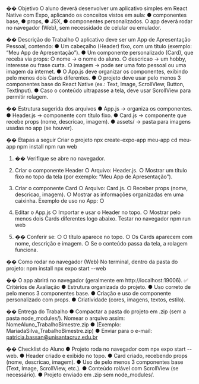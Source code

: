 �� Objetivo 
O aluno deverá desenvolver um aplicativo simples em React Native com Expo, aplicando os conceitos vistos em aula: 
● componentes base, 
● props, 
● JSX, 
● componentes personalizados. 
O app deverá rodar no navegador (Web), sem necessidade de celular ou emulador. 

�� Descrição do Trabalho 
O aplicativo deve ser um App de Apresentação Pessoal, contendo: 
● Um cabeçalho (Header) fixo, com um título (exemplo: “Meu App de Apresentação”). ● Um componente personalizado (Card), que receba via props: 
○ nome → o nome do aluno. 
○ descricao → um hobby, interesse ou frase curta. 
○ imagem → pode ser uma foto pessoal ou uma imagem da internet.
● O App.js deve organizar os componentes, exibindo pelo menos dois Cards diferentes. 
● O projeto deve usar pelo menos 3 componentes base do React Native (ex.: Text, Image, ScrollView, Button, TextInput). 
● Caso o conteúdo ultrapasse a tela, deve usar ScrollView para permitir rolagem. 

�� Estrutura sugerida dos arquivos 
● App.js → organiza os componentes. 
● Header.js → componente com título fixo. 
● Card.js → componente que recebe props (nome, descricao, imagem). ● assets/ → pasta para imagens usadas no app (se houver). 

�� Etapas a seguir 
Criar o projeto 
npx create-expo-app meu-app 
cd meu-app 
npm install 
npm run web 

1. �� Verifique se abre no navegador. 
2. Criar o componente Header 
○ Arquivo: Header.js. 
○ Mostrar um título fixo no topo da tela (por exemplo: “Meu App de 
Apresentação”). 
3. Criar o componente Card
○ Arquivo: Card.js. 
○ Receber props (nome, descricao, imagem). 
○ Mostrar as informações organizadas em uma caixinha. 
Exemplo de uso no App: 
<Card nome="Maria" descricao="Gosto de música" imagem={...} /> <Card nome="João" descricao="Curto esportes" imagem={...} /> 
○ 
4. Editar o App.js 
○ Importar e usar o Header no topo. 
○ Mostrar pelo menos dois Cards diferentes logo abaixo. 
Testar no navegador 
npm run web 

5. �� Conferir se: 
○ O título aparece no topo. 
○ Os Cards aparecem com nome, descrição e imagem. 
○ Se o conteúdo passa da tela, a rolagem funciona. 

�� Como rodar no navegador (Web) 
No terminal, dentro da pasta do projeto: 
npm install 
npx expo start --web 

�� O app abrirá no navegador (geralmente em http://localhost:19006).
✅ Critérios de Avaliação 
● Estrutura organizada do projeto. 
● Uso correto de pelo menos 3 componentes base. 
● Criação e uso de componente personalizado com props. 
● Criatividade (cores, imagens, textos, estilo). 

�� Entrega do Trabalho 
● Compactar a pasta do projeto em .zip (sem a pasta node_modules/). 
Nomear o arquivo assim: 
NomeAluno_TrabalhoBimestre.zip 
● (Exemplo: MariadaSilva_TrabalhoBimestre.zip) 
● Enviar para o e-mail: patricia.bassan@unisantacruz.edu.br 

�� Checklist do Aluno 
● Projeto roda no navegador com npx expo start --web. 
● Header criado e exibido no topo. 
● Card criado, recebendo props (nome, descricao, imagem). ● Uso de pelo menos 3 componentes base (Text, Image, ScrollView, etc.). ● Conteúdo rolável com ScrollView (se necessário). 
● Projeto enviado em .zip sem node_modules/.

